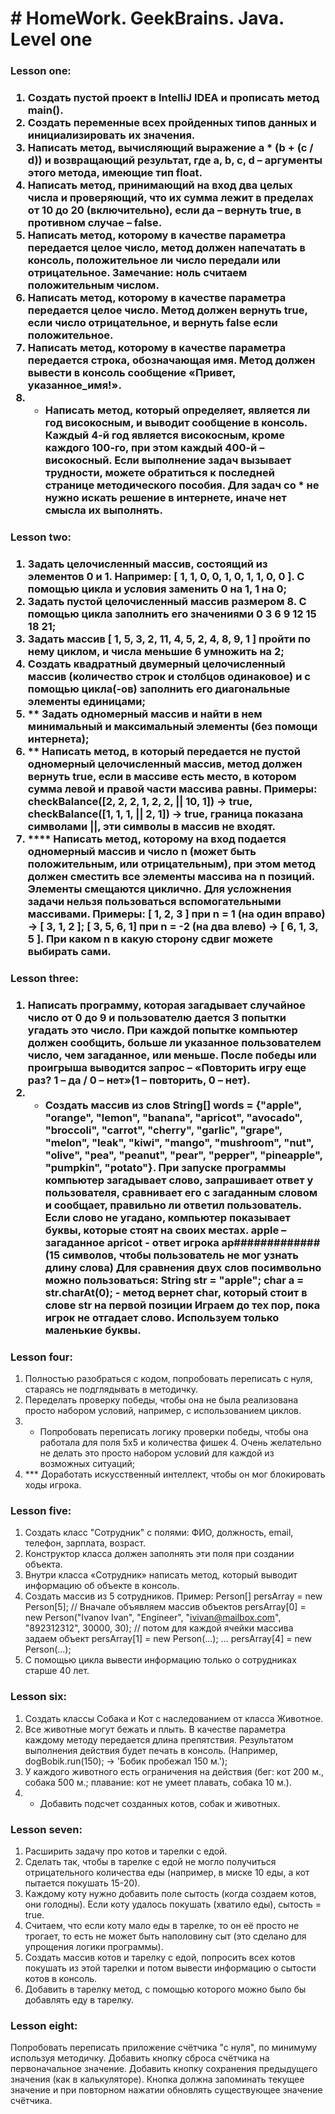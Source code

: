 <h1># HomeWork. GeekBrains. Java. Level one</h1>


<h3>Lesson one:<h3>

1. Создать пустой проект в IntelliJ IDEA и прописать метод main().
2. Создать переменные всех пройденных типов данных и инициализировать их значения.
3. Написать метод, вычисляющий выражение a * (b + (c / d)) и возвращающий результат,
где a, b, c, d – аргументы этого метода, имеющие тип float.
4. Написать метод, принимающий на вход два целых числа и проверяющий, что их сумма лежит в пределах от 10 до 20 (включительно), 
если да – вернуть true, в противном случае – false.
5. Написать метод, которому в качестве параметра передается целое число, метод должен напечатать в консоль, положительное ли число передали или отрицательное. 
Замечание: ноль считаем положительным числом.
6. Написать метод, которому в качестве параметра передается целое число. Метод должен вернуть true, если число отрицательное, и вернуть false если положительное.
7. Написать метод, которому в качестве параметра передается строка, обозначающая имя. Метод должен вывести в консоль сообщение «Привет, указанное_имя!».
8. * Написать метод, который определяет, является ли год високосным, и выводит сообщение в консоль. 
Каждый 4-й год является високосным, кроме каждого 100-го, при этом каждый 400-й – високосный.
Если выполнение задач вызывает трудности, можете обратиться к последней странице методического пособия. 
Для задач со * не нужно искать решение в интернете, иначе нет смысла их выполнять.


<h3>Lesson two:<h3>

1. Задать целочисленный массив, состоящий из элементов 0 и 1. Например: [ 1, 1, 0, 0, 1, 0, 1, 1, 0, 0 ]. 
С помощью цикла и условия заменить 0 на 1, 1 на 0;
2. Задать пустой целочисленный массив размером 8. С помощью цикла заполнить его значениями 0 3 6 9 12 15 18 21;
3. Задать массив [ 1, 5, 3, 2, 11, 4, 5, 2, 4, 8, 9, 1 ] пройти по нему циклом, и числа меньшие 6 умножить на 2;
4. Создать квадратный двумерный целочисленный массив (количество строк и столбцов одинаковое) и с помощью цикла(-ов) заполнить его диагональные элементы единицами;
5. ** Задать одномерный массив и найти в нем минимальный и максимальный элементы (без помощи интернета);
6. ** Написать метод, в который передается не пустой одномерный целочисленный массив, метод должен вернуть true, если в массиве есть место, в котором сумма левой и правой части массива равны. 
Примеры: checkBalance([2, 2, 2, 1, 2, 2, || 10, 1]) → true, checkBalance([1, 1, 1, || 2, 1]) → true, граница показана символами ||, эти символы в массив не входят.
7. **** Написать метод, которому на вход подается одномерный массив и число n (может быть положительным, или отрицательным), при этом метод должен сместить все элементы массива на n позиций. 
Элементы смещаются циклично. Для усложнения задачи нельзя пользоваться вспомогательными массивами. 
Примеры: [ 1, 2, 3 ] при n = 1 (на один вправо) -> [ 3, 1, 2 ]; [ 3, 5, 6, 1] при n = -2 (на два влево) -> [ 6, 1, 3, 5 ]. При каком n в какую сторону сдвиг можете выбирать сами.


<h3>Lesson three:<h3>

1. Написать программу, которая загадывает случайное число от 0 до 9 и пользователю дается 3 попытки угадать это число. 
При каждой попытке компьютер должен сообщить, больше ли указанное пользователем число, чем загаданное, или меньше. 
После победы или проигрыша выводится запрос – «Повторить игру еще раз? 1 – да / 0 – нет»(1 – повторить, 0 – нет).
2. * Создать массив из слов
String[] words = {"apple", "orange", "lemon", "banana", "apricot", "avocado", "broccoli", "carrot", "cherry", "garlic", "grape", "melon", "leak", "kiwi", "mango", "mushroom", "nut", "olive", "pea", "peanut", "pear", "pepper", "pineapple", "pumpkin", "potato"}.
При запуске программы компьютер загадывает слово, запрашивает ответ у пользователя, сравнивает его с загаданным словом и сообщает, правильно ли ответил пользователь. Если слово не угадано, компьютер показывает буквы, которые стоят на своих местах.
apple – загаданное
apricot - ответ игрока
ap############# (15 символов, чтобы пользователь не мог узнать длину слова)
Для сравнения двух слов посимвольно можно пользоваться:
String str = "apple";
char a = str.charAt(0); - метод вернет char, который стоит в слове str на первой позиции
Играем до тех пор, пока игрок не отгадает слово.
Используем только маленькие буквы.


<h3>Lesson four:</h3>

1. Полностью разобраться с кодом, попробовать переписать с нуля, стараясь не подглядывать в методичку.
2. Переделать проверку победы, чтобы она не была реализована просто набором условий, например, с использованием циклов.
3. * Попробовать переписать логику проверки победы, чтобы она работала для поля 5х5 и количества фишек 4. 
Очень желательно не делать это просто набором условий для каждой из возможных ситуаций;
4. *** Доработать искусственный интеллект, чтобы он мог блокировать ходы игрока.


<h3>Lesson five:</h3>

1. Создать класс "Сотрудник" с полями: ФИО, должность, email, телефон, зарплата, возраст.
2. Конструктор класса должен заполнять эти поля при создании объекта.
3. Внутри класса «Сотрудник» написать метод, который выводит информацию об объекте в консоль.
4. Создать массив из 5 сотрудников.
Пример:
Person[] persArray = new Person[5]; // Вначале объявляем массив объектов
persArray[0] = new Person("Ivanov Ivan", "Engineer", "ivivan@mailbox.com", "892312312", 30000, 30); // потом для каждой ячейки массива задаем объект
persArray[1] = new Person(...);
...
persArray[4] = new Person(...);
5. С помощью цикла вывести информацию только о сотрудниках старше 40 лет.


<h3>Lesson six:</h3>

1. Создать классы Собака и Кот с наследованием от класса Животное.
2. Все животные могут бежать и плыть. В качестве параметра каждому методу передается длина препятствия. Результатом выполнения действия будет печать в консоль. 
(Например, dogBobik.run(150); -> 'Бобик пробежал 150 м.');
3. У каждого животного есть ограничения на действия (бег: кот 200 м., собака 500 м.; плавание: кот не умеет плавать, собака 10 м.).
4. * Добавить подсчет созданных котов, собак и животных.


<h3>Lesson seven:</h3>

1. Расширить задачу про котов и тарелки с едой.
2. Сделать так, чтобы в тарелке с едой не могло получиться отрицательного количества еды (например, в миске 10 еды, а кот пытается покушать 15-20).
3. Каждому коту нужно добавить поле сытость (когда создаем котов, они голодны). Если коту удалось покушать (хватило еды), сытость = true.
4. Считаем, что если коту мало еды в тарелке, то он её просто не трогает, то есть не может быть наполовину сыт (это сделано для упрощения логики программы).
5. Создать массив котов и тарелку с едой, попросить всех котов покушать из этой тарелки и потом вывести информацию о сытости котов в консоль.
6. Добавить в тарелку метод, с помощью которого можно было бы добавлять еду в тарелку.


<h3>Lesson eight:</h3>

Попробовать переписать приложение счётчика "с нуля", по минимуму используя методичку.
Добавить кнопку сброса счётчика на первоначальное значение.
Добавить кнопку сохранения предыдущего значения (как в калькуляторе). Кнопка должна запоминать текущее значение и при повторном нажатии обновлять существующее значение счётчика.
